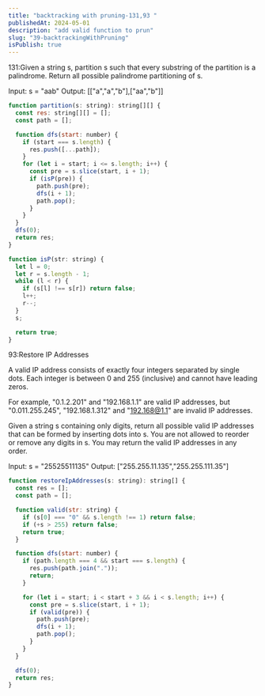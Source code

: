 ```yaml
---
title: "backtracking with pruning-131,93 "
publishedAt: 2024-05-01
description: "add valid function to prun"
slug: "39-backtrackingWithPruning"
isPublish: true
---
```


131:Given a string s, partition s such that every substring of the partition is a palindrome. Return all possible palindrome partitioning of s.

Input: s = "aab"
Output: [["a","a","b"],["aa","b"]]

```js
function partition(s: string): string[][] {
  const res: string[][] = [];
  const path = [];

  function dfs(start: number) {
    if (start === s.length) {
      res.push([...path]);
    }
    for (let i = start; i <= s.length; i++) {
      const pre = s.slice(start, i + 1);
      if (isP(pre)) {
        path.push(pre);
        dfs(i + 1);
        path.pop();
      }
    }
  }
  dfs(0);
  return res;
}

function isP(str: string) {
  let l = 0;
  let r = s.length - 1;
  while (l < r) {
    if (s[l] !== s[r]) return false;
    l++;
    r--;
  }
  s;

  return true;
}
```

93:Restore IP Addresses

A valid IP address consists of exactly four integers separated by single dots. Each integer is between 0 and 255 (inclusive) and cannot have leading zeros.

For example, "0.1.2.201" and "192.168.1.1" are valid IP addresses, but "0.011.255.245", "192.168.1.312" and "192.168@1.1" are invalid IP addresses.

Given a string s containing only digits, return all possible valid IP addresses that can be formed by inserting dots into s. You are not allowed to reorder or remove any digits in s. You may return the valid IP addresses in any order.

Input: s = "25525511135"
Output: ["255.255.11.135","255.255.111.35"]

```js
function restoreIpAddresses(s: string): string[] {
  const res = [];
  const path = [];

  function valid(str: string) {
    if (s[0] === "0" && s.length !== 1) return false;
    if (+s > 255) return false;
    return true;
  }

  function dfs(start: number) {
    if (path.length === 4 && start === s.length) {
      res.push(path.join("."));
      return;
    }

    for (let i = start; i < start + 3 && i < s.length; i++) {
      const pre = s.slice(start, i + 1);
      if (valid(pre)) {
        path.push(pre);
        dfs(i + 1);
        path.pop();
      }
    }
  }

  dfs(0);
  return res;
}
```
